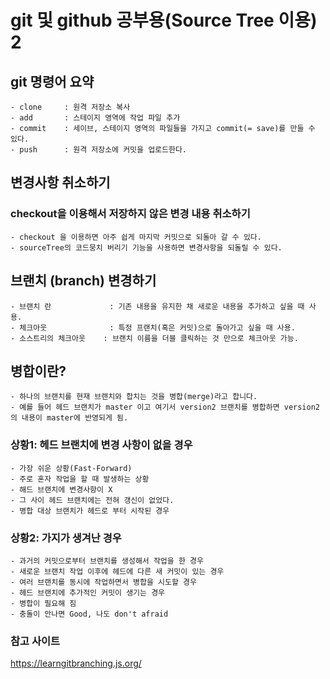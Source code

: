 # git 및 github 공부용(Source Tree 이용) 2

## git 명령어 요약
    - clone     : 원격 저장소 복사
    - add       : 스테이지 영역에 작업 파일 추가
    - commit    : 세이브, 스테이지 영역의 파일들을 가지고 commit(= save)를 만들 수 있다.
    - push      : 원격 저장소에 커밋을 업로드한다.

## 변경사항 취소하기
### checkout을 이용해서 저장하지 않은 변경 내용 취소하기
    - checkout 을 이용하면 아주 쉽게 마지막 커밋으로 되돌아 갈 수 있다.
    - sourceTree의 코드뭉치 버리기 기능을 사용하면 변경사항을 되돌릴 수 있다.

## 브랜치 (branch) 변경하기
    - 브랜치 란             : 기존 내용을 유지한 채 새로운 내용을 추가하고 싶을 때 사용.
    - 체크아웃              : 특정 프랜치(혹은 커밋)으로 돌아가고 싶을 때 사용.
    - 소스트리의 체크아웃    : 브랜치 이름을 더블 클릭하는 것 만으로 체크아웃 가능.

## 병합이란?
    - 하나의 브랜치를 현재 브랜치와 합치는 것을 병합(merge)라고 합니다. 
    - 예를 들어 헤드 브랜치가 master 이고 여기서 version2 브랜치를 병합하면 version2의 내용이 master에 반영되게 됨.

### 상황1: 헤드 브랜치에 변경 사항이 없을 경우
    - 가장 쉬운 상황(Fast-Forward)
    - 주로 혼자 작업을 할 때 발생하는 상황
    - 해드 브랜치에 변경사항이 X
    - 그 사이 헤드 브랜치에는 전혀 갱신이 없었다.
    - 병합 대상 브랜치가 헤드로 부터 시작된 경우

### 상황2: 가지가 생겨난 경우
    - 과거의 커밋으로부터 브랜치를 생성해서 작업을 한 경우
    - 새로운 브랜치 작업 이후에 헤드에 다른 새 커밋이 있는 경우
    - 여러 브랜치를 동시에 작업하면서 병합을 시도할 경우
    - 헤드 브랜치에 추가적인 커밋이 생기는 경우
    - 병합이 필요해 짐
    - 충돌이 안나면 Good, 나도 don't afraid

### 참고 사이트
https://learngitbranching.js.org/
